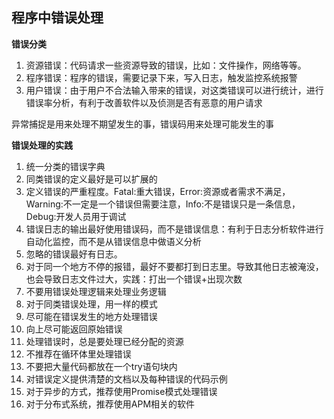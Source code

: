 ## 程序中错误处理

**错误分类**

1. 资源错误：代码请求一些资源导致的错误，比如：文件操作，网络等等。
2. 程序错误：程序的错误，需要记录下来，写入日志，触发监控系统报警
3. 用户错误：由于用户不合法输入带来的错误，对这类错误可以进行统计，进行错误率分析，有利于改善软件以及侦测是否有恶意的用户请求

异常捕捉是用来处理不期望发生的事，错误码用来处理可能发生的事

**错误处理的实践**

1. 统一分类的错误字典
2. 同类错误的定义最好是可以扩展的
3. 定义错误的严重程度。Fatal:重大错误，Error:资源或者需求不满足，Warning:不一定是一个错误但需要注意，Info:不是错误只是一条信息，Debug:开发人员用于调试
4. 错误日志的输出最好使用错误码，而不是错误信息：有利于日志分析软件进行自动化监控，而不是从错误信息中做语义分析
5. 忽略的错误最好有日志。
6. 对于同一个地方不停的报错，最好不要都打到日志里。导致其他日志被淹没，也会导致日志文件过大，实践：打出一个错误+出现次数
7. 不要用错误处理逻辑来处理业务逻辑
8. 对于同类错误处理，用一样的模式
9. 尽可能在错误发生的地方处理错误
10. 向上尽可能返回原始错误
11. 处理错误时，总是要处理已经分配的资源
12. 不推荐在循环体里处理错误
13. 不要把大量代码都放在一个try语句块内
14. 对错误定义提供清楚的文档以及每种错误的代码示例
15. 对于异步的方式，推荐使用Promise模式处理错误
16. 对于分布式系统，推荐使用APM相关的软件
